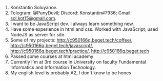 1. Konstantin Soluyanov.
2. Telegram: @PunyDevil; Discord: Konstantin#7936; Gmail: sol.kot15@gmail.com.
3. I want to be JavaScript dev. I always learn something new.
4. Have some experience in html and css. Worked with JavaScript, used NodeJS as server for site.
5. Some of my projects: http://c950166q.beget.tech/coffee/, http://c950166q.beget.tech/javascript/, http://c950166q.beget.tech/practice/, http://c950166q.beget.tech
6. Passed some courses at html academy
7. Currently I'm at 3rd course in University on faculty Fundamental Informatics and Information Technology.
8. My english level is probably A2, I don't know to be hones